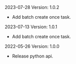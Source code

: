 2023-07-28 Version: 1.0.2
- Add batch create once task.

2023-07-13 Version: 1.0.1
- Add batch create once task.

2022-05-26 Version: 1.0.0
- Release python api.

